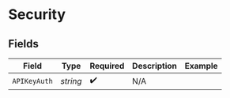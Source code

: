 # Security


## Fields

| Field              | Type               | Required           | Description        | Example            |
| ------------------ | ------------------ | ------------------ | ------------------ | ------------------ |
| `APIKeyAuth`       | *string*           | :heavy_check_mark: | N/A                |                    |